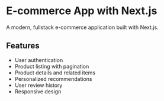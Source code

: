 # E-commerce App with Next.js

A modern, fullstack e-commerce application built with Next.js.

## Features

- User authentication
- Product listing with pagination
- Product details and related items
- Personalized recommendations
- User review history
- Responsive design

